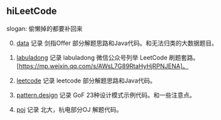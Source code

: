 ## hiLeetCode
slogan: 偷懒掉的都要补回来

0. [data](https://github.com/TonyDoen/followLeetCodeOrPoj/tree/master/hiLeetCode/src/main/java/me/meet/data)
记录 剑指Offer 部分解题思路和Java代码。和无法归类的大数据题目。

1. [labuladong](https://github.com/TonyDoen/followLeetCodeOrPoj/tree/master/hiLeetCode/src/main/java/me/meet/labuladong)
记录 labuladong 微信公众号列举 LeetCode 刷题套路。 [https://mp.weixin.qq.com/s/AWsL7G89RtaHyHjRPNJENA]。

2. [leetcode](https://github.com/TonyDoen/followLeetCodeOrPoj/tree/master/hiLeetCode/src/main/java/me/meet/leetcode)
记录 leetcode 部分解题思路和Java代码。

3. [pattern.design](https://github.com/TonyDoen/followLeetCodeOrPoj/tree/master/hiLeetCode/src/main/java/me/meet/pattern/design)
记录 GoF 23种设计模式示例代码。和一些注意点。

4. [poj](https://github.com/TonyDoen/followLeetCodeOrPoj/tree/master/hiLeetCode/src/main/java/me/meet/poj)
记录 北大，杭电部分OJ 解题代码。